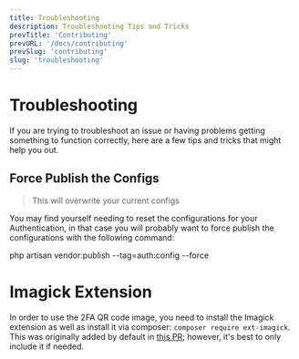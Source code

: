 ```yaml
---
title: Troubleshooting
description: Troubleshooting Tips and Tricks
prevTitle: 'Contributing'
prevURL: '/docs/contributing'
prevSlug: 'contributing'
slug: 'troubleshooting'
---
```


# Troubleshooting

If you are trying to troubleshoot an issue or having problems getting something to function correctly, here are a few tips and tricks that might help you out.

## Force Publish the Configs

> This will overwrite your current configs

You may find yourself needing to reset the configurations for your Authentication, in that case you will probably want to force publish the configurations with the following command:

<div class="p-5 font-mono whitespace-break-spaces bg-white/[6%] rounded-xl border border-white/[8%]"><span class="text-pink-400">php</span> <span class="text-green-400">artisan</span> <span class="text-yellow-400">vendor:publish</span> <span class="text-[#b4fd4f]">--tag=auth:config</span> <span class="text-red-400">--force</span>
</div>

# Imagick Extension

In order to use the 2FA QR code image, you need to install the Imagick extension as well as install it via composer: `composer require ext-imagick`. This was originally added by default in <a href="https://github.com/thedevdojo/auth/pull/90" target="_blank">this PR</a>; however, it's best to only include it if needed.

